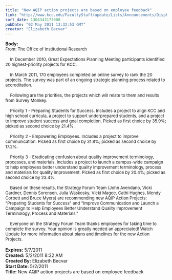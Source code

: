 ```yaml
---
title: "New AQIP action projects are based on employee feedback"
link: "http://www.kcc.edu/FacultyStaff/update/Lists/Announcements/DispForm.aspx?ID=263"
sort_date: 1304343173000
pubDate: "02 May 2011 13:32:53 GMT"
creator: "Elizabeth Becvar"
---
```


<div><b>Body:</b> <div class=ExternalClassE3D6D16B15574B12920C42DF4BE5ED67><div><font size=2>From: The Office of Institutional Research<br> <br>    In December 2010, Great Expectations Planning Meeting participants identified 20 highest-priority projects for KCC. </font></div><font size=2>
<div><br>    In March 2011, 170 employees completed an online survey to rank the 20 projects. The survey was part of an ongoing strategic planning process related to accreditation. </div>
<div><br>    Following are the priorities, the projects which will relate to them and results from Survey Monkey. </div>
<div><br>    Priority 1 - Preparing Students for Success. Includes a project to align KCC and high school curricula, a project to support underprepared students, and a project to improve student success and goal completion. Picked as first choice by 35.9%; picked as second choice by 21.4%.</div>
<div><br>    Priority 2 - Empowering Employees. Includes a project to improve communication. Picked as first choice by 31.8%; picked as second choice by 17.2%.</div>
<div><br>    Priority 3 - Eradicating confusion about quality improvement terminology, processes, and materials. Includes a project to launch a campus-wide campaign to help employees better understand quality improvement terminology, process and materials for quality improvement. Picked as first choice by 20.4%; picked as second choice by 23.4%.</div>
<div><br>    Based on these results, the Strategy Forum Team (John Avendano, Vicki Gardner, Dennis Sorensen, Julia Waskosky, Vicki Magee, Cathi Hughes, Mendy Corbett and Bruce Myers) are recommending new AQIP Action Projects: &quot;Preparing Students for Success&quot; and &quot;Improve Communication and Launch a Campaign to Help Employees Better Understand Quality Improvement Terminology, Process and Materials.&quot;</div>
<div><br>    Everyone on the Strategy Forum Team thanks employees for taking time to complete the survey. Your opinion is greatly needed an appreciated! Watch Update for more information about plans and timelines for the new Action Projects.</font></div>
<div><font size=2></font> </div></div></div>
<div><b>Expires:</b> 5/7/2011</div>
<div><b>Created:</b> 5/2/2011 8:32 AM</div>
<div><b>Created By:</b> Elizabeth Becvar</div>
<div><b>Start Date:</b> 5/2/2011</div>
<div><b>Title:</b> New AQIP action projects are based on employee feedback</div>
